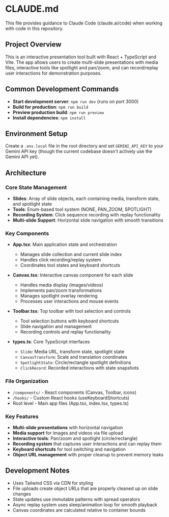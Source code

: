 # CLAUDE.md

This file provides guidance to Claude Code (claude.ai/code) when working with code in this repository.

## Project Overview

This is an interactive presentation tool built with React + TypeScript and Vite. The app allows users to create multi-slide presentations with media files, interactive tools like spotlight and pan/zoom, and can record/replay user interactions for demonstration purposes.

## Common Development Commands

- **Start development server**: `npm run dev` (runs on port 3000)
- **Build for production**: `npm run build`
- **Preview production build**: `npm run preview`
- **Install dependencies**: `npm install`

## Environment Setup

Create a `.env.local` file in the root directory and set `GEMINI_API_KEY` to your Gemini API key (though the current codebase doesn't actively use the Gemini API yet).

## Architecture

### Core State Management
- **Slides**: Array of slide objects, each containing media, transform state, and spotlight state
- **Tools**: Enum-based tool system (NONE, PAN_ZOOM, SPOTLIGHT)
- **Recording System**: Click sequence recording with replay functionality
- **Multi-slide Support**: Horizontal slide navigation with smooth transitions

### Key Components

- **App.tsx**: Main application state and orchestration
  - Manages slide collection and current slide index
  - Handles click recording/replay system
  - Coordinates tool states and keyboard shortcuts

- **Canvas.tsx**: Interactive canvas component for each slide
  - Handles media display (images/videos)
  - Implements pan/zoom transformations
  - Manages spotlight overlay rendering
  - Processes user interactions and mouse events

- **Toolbar.tsx**: Top toolbar with tool selection and controls
  - Tool selection buttons with keyboard shortcuts
  - Slide navigation and management
  - Recording controls and replay functionality

- **types.ts**: Core TypeScript interfaces
  - `Slide`: Media URL, transform state, spotlight state
  - `CanvasTransform`: Scale and translation coordinates
  - `SpotlightState`: Circle/rectangle spotlight definitions
  - `ClickRecord`: Recorded interactions with state snapshots

### File Organization
- `/components/` - React components (Canvas, Toolbar, icons)
- `/hooks/` - Custom React hooks (useKeyboardShortcuts)
- Root level - Main app files (App.tsx, index.tsx, types.ts)

### Key Features

- **Multi-slide presentations** with horizontal navigation
- **Media support** for images and videos via file upload
- **Interactive tools**: Pan/zoom and spotlight (circle/rectangle)
- **Recording system** that captures user interactions and can replay them
- **Keyboard shortcuts** for tool switching and navigation
- **Object URL management** with proper cleanup to prevent memory leaks

## Development Notes

- Uses Tailwind CSS via CDN for styling
- File uploads create object URLs that are properly cleaned up on slide changes
- State updates use immutable patterns with spread operators
- Async replay system uses sleep/animation loop for smooth playback
- Canvas coordinates are calculated relative to container bounds